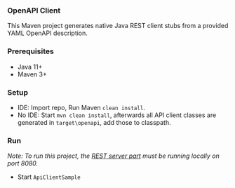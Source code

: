 ### OpenAPI Client

This Maven project generates native Java REST client stubs from a provided YAML OpenAPI description.

### Prerequisites

* Java 11+
* Maven 3+

### Setup

* IDE: Import repo, Run Maven `clean install`.
* No IDE: Start `mvn clean install`, afterwards all API client classes are generated in `target\openapi`, add those to classpath.  

### Run

_Note: To run this project, the [REST server part](https://github.com/WildCodeSchool/sea_openapi_server) must be running locally on port 8080._

* Start `ApiClientSample`